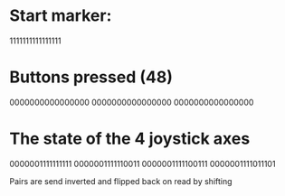 # Start marker:
1111111111111111

# Buttons pressed (48)
0000000000000000
0000000000000000
0000000000000000

# The state of the 4 joystick axes
0000001111111111
0000001111110011
0000001111100111
0000001111011101


Pairs are send inverted and flipped back on read by shifting